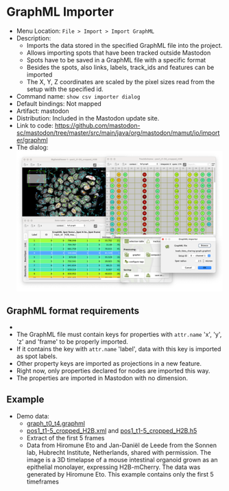 # GraphML Importer

* Menu Location: `File > Import > Import GraphML`
* Description:
    * Imports the data stored in the specified GraphML file into the project.
    * Allows importing spots that have been tracked outside Mastodon
    * Spots have to be saved in a GraphML file with a specific format
    * Besides the spots, also links, labels, track_ids and features can be imported
    * The X, Y, Z coordinates are scaled by the pixel sizes read from the setup with the specified id.
* Command name: `show csv importer dialog`
* Default bindings: Not mapped
* Artifact: mastodon
* Distribution: Included in the Mastodon update site.
* Link to code: https://github.com/mastodon-sc/mastodon/tree/master/src/main/java/org/mastodon/mamut/io/importer/graphml
* The dialog: ![graphml_import.png](img/graphml_import.png)

## GraphML format requirements

*
* The GraphML file must contain keys for properties with <code>attr.name</code> 'x', 'y', 'z' and 'frame' to be properly
  imported.
* If it contains the key with <code>attr.name</code> 'label', data with this key is imported as spot labels.
* Other property keys are imported as projections in a new feature.
* Right now, only properties declared for nodes are imported this way.
* The properties are imported in Mastodon with no dimension.

## Example

* Demo data:
    * [graph_t0_t4.graphml](data/graph_t0_t4.graphml)
    * [pos1_t1-5_cropped_H2B.xml](data/pos1_t1-5_cropped_H2B.xml)
      and [pos1_t1-5_cropped_H2B.h5](data/pos1_t1-5_cropped_H2B.h5)
    * Extract of the first 5 frames
    * Data from Hiromune Eto and Jan-Daniël de Leede from the Sonnen lab, Hubrecht Institute, Netherlands, shared with
      permission.
      The image is a 3D timelapse of a mouse intestinal organoid grown as an epithelial monolayer, expressing
      H2B-mCherry. The data was generated by Hiromune Eto. This example contains only the first 5 timeframes
